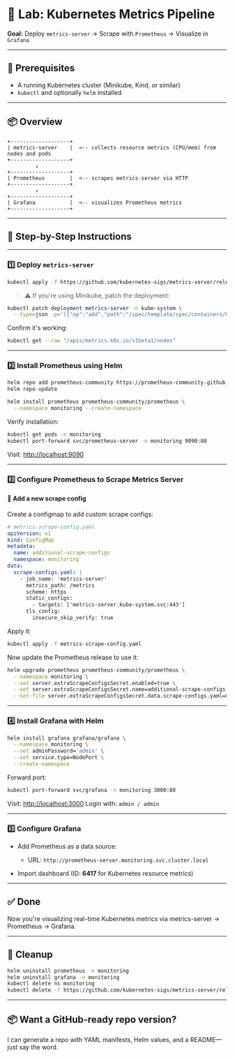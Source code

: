 # 🔬 Lab: Kubernetes Metrics Pipeline

**Goal:** Deploy `metrics-server` → Scrape with `Prometheus` → Visualize in `Grafana`

---

## 🧰 Prerequisites

* A running Kubernetes cluster (Minikube, Kind, or similar)
* `kubectl` and optionally `helm` installed

---

## 📦 Overview

```text
+-------------------+
| metrics-server    |  <-- collects resource metrics (CPU/mem) from nodes and pods
+-------------------+
         ↓
+-------------------+
| Prometheus        |  <-- scrapes metrics-server via HTTP
+-------------------+
         ↓
+-------------------+
| Grafana           |  <-- visualizes Prometheus metrics
+-------------------+
```

---

## 📁 Step-by-Step Instructions

---

### 1️⃣ Deploy `metrics-server`

```bash
kubectl apply -f https://github.com/kubernetes-sigs/metrics-server/releases/latest/download/components.yaml
```

> ⚠️ If you're using Minikube, patch the deployment:

```bash
kubectl patch deployment metrics-server -n kube-system \
  --type=json -p='[{"op":"add","path":"/spec/template/spec/containers/0/args/-","value":"--kubelet-insecure-tls"}]'
```

Confirm it's working:

```bash
kubectl get --raw "/apis/metrics.k8s.io/v1beta1/nodes"
```

---

### 2️⃣ Install Prometheus using Helm

```bash
helm repo add prometheus-community https://prometheus-community.github.io/helm-charts
helm repo update

helm install prometheus prometheus-community/prometheus \
  --namespace monitoring --create-namespace
```

Verify installation:

```bash
kubectl get pods -n monitoring
kubectl port-forward svc/prometheus-server -n monitoring 9090:80
```

Visit: [http://localhost:9090](http://localhost:9090)

---

### 3️⃣ Configure Prometheus to Scrape Metrics Server

#### 📄 Add a new scrape config

Create a configmap to add custom scrape configs:

```yaml
# metrics-scrape-config.yaml
apiVersion: v1
kind: ConfigMap
metadata:
  name: additional-scrape-configs
  namespace: monitoring
data:
  scrape-configs.yaml: |
    - job_name: 'metrics-server'
      metrics_path: /metrics
      scheme: https
      static_configs:
        - targets: ['metrics-server.kube-system.svc:443']
      tls_config:
        insecure_skip_verify: true
```

Apply it:

```bash
kubectl apply -f metrics-scrape-config.yaml
```

Now update the Prometheus release to use it:

```bash
helm upgrade prometheus prometheus-community/prometheus \
  --namespace monitoring \
  --set server.extraScrapeConfigsSecret.enabled=true \
  --set server.extraScrapeConfigsSecret.name=additional-scrape-configs \
  --set-file server.extraScrapeConfigsSecret.data.scrape-configs.yaml=metrics-scrape-config.yaml
```

---

### 4️⃣ Install Grafana with Helm

```bash
helm install grafana grafana/grafana \
  --namespace monitoring \
  --set adminPassword='admin' \
  --set service.type=NodePort \
  --create-namespace
```

Forward port:

```bash
kubectl port-forward svc/grafana -n monitoring 3000:80
```

Visit: [http://localhost:3000](http://localhost:3000)
Login with: `admin / admin`

---

### 5️⃣ Configure Grafana

* Add Prometheus as a data source:

  * URL: `http://prometheus-server.monitoring.svc.cluster.local`
* Import dashboard (ID: **6417** for Kubernetes resource metrics)

---

## ✅ Done

Now you're visualizing real-time Kubernetes metrics via metrics-server → Prometheus → Grafana.

---

## 🧹 Cleanup

```bash
helm uninstall prometheus -n monitoring
helm uninstall grafana -n monitoring
kubectl delete ns monitoring
kubectl delete -f https://github.com/kubernetes-sigs/metrics-server/releases/latest/download/components.yaml
```

---

## 📦 Want a GitHub-ready repo version?

I can generate a repo with YAML manifests, Helm values, and a README—just say the word.
